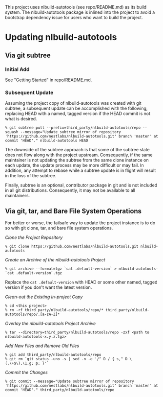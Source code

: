 This project uses nlbuild-autotools (see repo/README.md) as its build
system. The nlbuild-autotools package is inlined into the project to
avoid a bootstrap dependency issue for users who want to build the
project.

# Updating nlbuild-autotools

## Via git subtree

### Initial Add

See "Getting Started" in repo/README.md.

### Subsequent Update

Assuming the project copy of nlbuild-autotools was created with git  
subtree, a subsequent update can be accomplished with the following,
replacing HEAD with a named, tagged version if the HEAD commit is not
what is desired.

```
% git subtree pull --prefix=third_party/nlbuild-autotools/repo --squash --message="Update subtree mirror of repository 'https://github.com/nestlabs/nlbuild-autotools.git' branch 'master' at commit 'HEAD'." nlbuild-autotools HEAD
```

The downside of the subtree approach is that some of the subtree state
does not flow along with the project upstream. Consequently, if the
same maintainer is not updating the subtree from the same clone
instance on each update, the update process may be more difficult or
may fail. In addition, any attempt to rebase while a subtree update is
in flight will result in the loss of the subtree.

Finally, subtree is an optional, contributor package in git and is not
included in all git distributions. Consequently, it may not be
available to all maintainers.

## Via git, tar, and Bare File System Operations

For better or worse, the failsafe way to update the project instance
is to do so with git clone, tar, and bare file system operations.

*Clone the Project Repository*

    % git clone https://github.com/nestlabs/nlbuild-autotools.git nlbuild-autotools

*Create an Archive of the nlbuild-autotools Project*

    % git archive --format=tgz `cat .default-version` > nlbuild-autotools-`cat .default-version`.tgz

Replace the `cat .default-version` with HEAD or some other named,
tagged version if you don't want the latest version.

*Clean-out the Existing In-project Copy*

    % cd <this project>
    % rm -rf third_party/nlbuild-autotools/repo/* third_party/nlbuild-autotools/repo/.[a-zA-Z]*

*Overlay the nlbuild-autotools Project Archive*

    % tar --directory=third_party/nlbuild-autotools/repo -zxf <path to nlbuild-autotools-x.y.z.tgz>

*Add New Files and Remove Old Files*

    % git add third_party/nlbuild-autotools/repo
    % git rm `git status -uno -s | sed -n -e '/^ D / { s,^ D \(.\+$\),\1,g; p; }'`

*Commit the Changes*

    % git commit --message="Update subtree mirror of repository 'https://github.com/nestlabs/nlbuild-autotools.git' branch 'master' at commit 'HEAD'." third_party/nlbuild-autotools/repo

